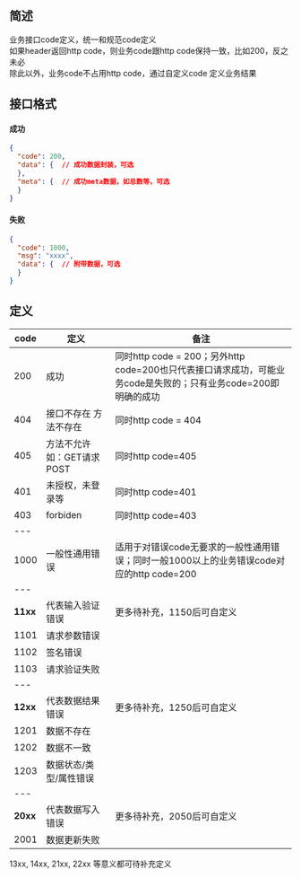 ## 简述
业务接口code定义，统一和规范code定义   
如果header返回http code，则业务code跟http code保持一致，比如200，反之未必   
除此以外，业务code不占用http code，通过自定义code 定义业务结果

## 接口格式
#### 成功
```json
{
  "code": 200,
  "data": {  // 成功数据封装，可选
  },
  "meta": {  // 成功meta数据，如总数等，可选
  }
}
```

####  失败
```json
{
  "code": 1000,
  "msg": "xxxx",
  "data": {  // 附带数据，可选
  }
}
```

## 定义
| code | 定义 | 备注 |
| --- | --- | --- |
| 200 | 成功 | 同时http code = 200；另外http code=200也只代表接口请求成功，可能业务code是失败的；只有业务code=200即明确的成功 |
| 404	| 接口不存在 方法不存在 | 同时http code = 404 |
| 405	| 方法不允许 如：GET请求POST | 同时http code=405 |
| 401	| 未授权，未登录等 |	同时http code=401 |
| 403	| forbiden |	同时http code=403 |
| --- |  |  |
| 1000 | 一般性通用错误 | 适用于对错误code无要求的一般性通用错误；同时一般1000以上的业务错误code对应的http code=200 |
| --- |  |  |
| **11xx** |	代表输入验证错误 |	更多待补充，1150后可自定义 |
| 1101 |	请求参数错误	| | 
| 1102 |	签名错误	 | |
| 1103 |	请求验证失败	| | 
| --- |  |  |
| **12xx** |	代表数据结果错误 |	更多待补充，1250后可自定义 |
| 1201 |	数据不存在	 | |
| 1202 |	数据不一致	 | |
| 1203 |	数据状态/类型/属性错误	 | |
| --- |  |  |
| **20xx** |	代表数据写入错误 |	更多待补充，2050后可自定义 |
| 2001 |	数据更新失败	 | |

13xx, 14xx, 21xx, 22xx 等意义都可待补充定义
 	 	 

